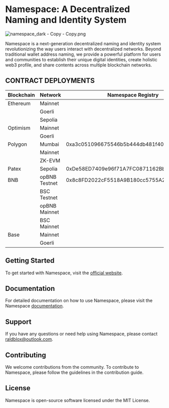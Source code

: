 # Namespace: A Decentralized Naming and Identity System

![namespace_dark - Copy - Copy.png](https://cdn.dorahacks.io/static/files/188f6661308c2686a589c484ff292544.png)

Namespace is a next-generation decentralized naming and identity system revolutionizing the way users interact with decentralized networks. Beyond traditional wallet address naming, we provide a powerful platform for users and communities to establish their unique digital identities, create holistic web3 profile, and share contents across multiple blockchain networks.

## CONTRACT DEPLOYMENTS

| Blockchain | Network       | Namespace Registry                         | Blockchain Name                            | Blockchain Space                           | Namespace OCVG                             | Name OCVG                                  | Space OCVG                                 |
| ---------- | ------------- | ------------------------------------------ | ------------------------------------------ | ------------------------------------------ | ------------------------------------------ | ------------------------------------------ | ------------------------------------------ |
| Ethereum   | Mainnet       |                                            |                                            |                                            |                                            |                                            |                                            |
|            | Goerli        |                                            |                                            |                                            |                                            |                                            |                                            |
|            | Sepolia       |                                            |                                            |                                            |                                            |                                            |                                            |
| Optimism   | Mainnet       |                                            |                                            |                                            |                                            |                                            |                                            |
|            | Goerli        |                                            |                                            |                                            |                                            |                                            |                                            |
| Polygon    | Mumbai        | 0xa3c051096675546b5b444db481f4092A5b00BC52 | 0xd8f9C07f85010B4FBF4a2F47a56372594dd1Be52 | 0xBD17a094e435E9496359D354a98271887cC8906e | 0x564067F3A4E4A99DC5bc1EEFA1f2926cF1Fd8B20 | 0x7a2e6d15127d535E948904Cc9d4fa599AA890611 | 0xe631fdf2434Eb39880B7863fC222808cd195D0Ed |
|            | Mainnet       |                                            |                                            |                                            |                                            |                                            |                                            |
|            | ZK-EVM        |                                            |                                            |                                            |                                            |                                            |                                            |
| Patex      | Sepolia       | 0xDe58ED7409e96f71A7FC0871162Bb5ba99B3E7f9 | 0x11F0759691a0b4d65a2346ec3e5d0908bfA933F8 | 0x753dc76eE372ce66a8286D1d8780d37b511CC0Cc | 0xD2CcEfdf8B480c8775432279cbF480104BC64e91 | 0xE4Ac356F009611fa12489490887927A33853F545 | 0x8c8FD2022cF5518A9B180cc5755A26c57c59ed93 |
| BNB        | opBNB Testnet | 0x8c8FD2022cF5518A9B180cc5755A26c57c59ed93 | 0x39AE010aea0e22C692fc23A84648711E060B1A43 | 0x138981f299189E79af3efe5376FF1D4A2D00332b | 0x29bbA8a3F85FE2752838538fC415a3bebBFB76A2 | 0xfAA1c57F9b28551579E57cdEFB06A401067bD8d3 | 0xDb5f796aEd979aE0a08b79CD1f88BA34B9750176 |
|            | BSC Testnet   |                                            |                                            |                                            |                                            |                                            |                                            |
|            | opBNB Mainnet |                                            |                                            |                                            |                                            |                                            |                                            |
|            | BSC Mainnet   |                                            |                                            |                                            |                                            |                                            |                                            |
| Base       | Mainnet       |                                            |                                            |                                            |                                            |                                            |                                            |
|            | Goerli        |                                            |                                            |                                            |                                            |                                            |                                            |

## Getting Started

To get started with Namespace, visit the [official website](https://namespace.zoociety.org).

## Documentation

For detailed documentation on how to use Namespace, please visit the Namespace [documentation](https://nsdoc.zoociety.org/).

## Support

If you have any questions or need help using Namespace, please contact raldblox@outlook.com.

## Contributing

We welcome contributions from the community. To contribute to Namespace, please follow the guidelines in the contribution guide.

## License

Namespace is open-source software licensed under the MIT License.
